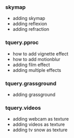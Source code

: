 ### skymap
* adding skymap
* adding reflexion
* adding refraction

### tquery.pproc
* how to add vignette effect
* how to add motionblur
* adding film effect
* adding multiple effects

### tquery.grassground
* adding grassground

### tquery.videos
* adding webcam as texture
* adding videos as texture
* adding tv snow as texture
